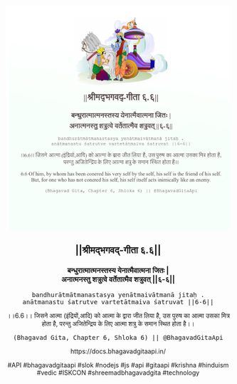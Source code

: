 <img src="../../asset/BG_6_6.png"/>
<center><h2>||श्रीमद्‍भगवद्‍-गीता ६.६||</h2>
<h3>बन्धुरात्मात्मनस्तस्य येनात्मैवात्मना जितः |<br/>अनात्मनस्तु शत्रुत्वे वर्तेतात्मैव शत्रुवत् ||६-६||</h3>
<pre>bandhurātmātmanastasya yenātmaivātmanā jitaḥ .<br/>anātmanastu śatrutve vartetātmaiva śatruvat ||6-6||</pre>
<p>।।6.6।। जिसने आत्मा (इंद्रियों,आदि) को आत्मा के द्वारा जीत लिया है, उस पुरुष का आत्मा उसका मित्र होता है, परन्तु अजितेन्द्रिय के लिए आत्मा शत्रु के समान स्थित होता है।।</p>
<pre>(Bhagavad Gita, Chapter 6, Shloka 6) || @BhagavadGitaApi</pre><p>https://docs.bhagavadgitaapi.in/</p><p>#API #bhagavadgitaapi #slok #nodejs #js #api #gitaapi #krishna #hinduism #vedic #ISKCON #shreemadbhagavadgita #technology</p></center>